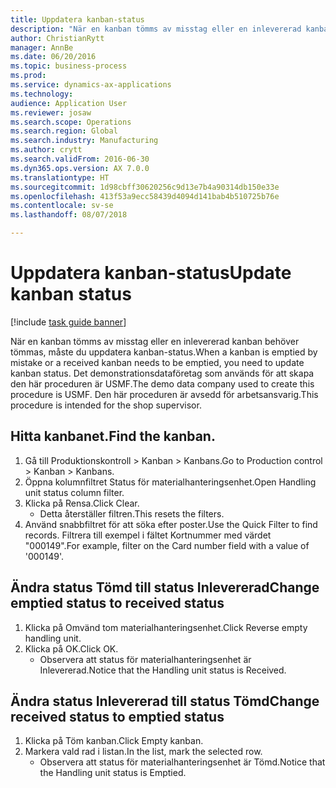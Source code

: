 ```yaml
--- 
title: Uppdatera kanban-status
description: "När en kanban tömms av misstag eller en inlevererad kanban behöver tömmas, måste du uppdatera kanban-status."
author: ChristianRytt
manager: AnnBe
ms.date: 06/20/2016
ms.topic: business-process
ms.prod: 
ms.service: dynamics-ax-applications
ms.technology: 
audience: Application User
ms.reviewer: josaw
ms.search.scope: Operations
ms.search.region: Global
ms.search.industry: Manufacturing
ms.author: crytt
ms.search.validFrom: 2016-06-30
ms.dyn365.ops.version: AX 7.0.0
ms.translationtype: HT
ms.sourcegitcommit: 1d98cbff30620256c9d13e7b4a90314db150e33e
ms.openlocfilehash: 413f53a9ecc58439d4094d141bab4b510725b76e
ms.contentlocale: sv-se
ms.lasthandoff: 08/07/2018

---
```

# <a name="update-kanban-status"></a><span data-ttu-id="f88ab-103">Uppdatera kanban-status</span><span class="sxs-lookup"><span data-stu-id="f88ab-103">Update kanban status</span></span>

[!include [task guide banner](../../includes/task-guide-banner.md)]

<span data-ttu-id="f88ab-104">När en kanban tömms av misstag eller en inlevererad kanban behöver tömmas, måste du uppdatera kanban-status.</span><span class="sxs-lookup"><span data-stu-id="f88ab-104">When a kanban is emptied by mistake or a received kanban needs to be emptied, you need to update kanban status.</span></span> <span data-ttu-id="f88ab-105">Det demonstrationsdataföretag som används för att skapa den här proceduren är USMF.</span><span class="sxs-lookup"><span data-stu-id="f88ab-105">The demo data company used to create this procedure is USMF.</span></span> <span data-ttu-id="f88ab-106">Den här proceduren är avsedd för arbetsansvarig.</span><span class="sxs-lookup"><span data-stu-id="f88ab-106">This procedure is intended for the shop supervisor.</span></span>


## <a name="find-the-kanban"></a><span data-ttu-id="f88ab-107">Hitta kanbanet.</span><span class="sxs-lookup"><span data-stu-id="f88ab-107">Find the kanban.</span></span>
1. <span data-ttu-id="f88ab-108">Gå till Produktionskontroll > Kanban > Kanbans.</span><span class="sxs-lookup"><span data-stu-id="f88ab-108">Go to Production control > Kanban > Kanbans.</span></span>
2. <span data-ttu-id="f88ab-109">Öppna kolumnfiltret Status för materialhanteringsenhet.</span><span class="sxs-lookup"><span data-stu-id="f88ab-109">Open Handling unit status column filter.</span></span>
3. <span data-ttu-id="f88ab-110">Klicka på Rensa.</span><span class="sxs-lookup"><span data-stu-id="f88ab-110">Click Clear.</span></span>
    * <span data-ttu-id="f88ab-111">Detta återställer filtren.</span><span class="sxs-lookup"><span data-stu-id="f88ab-111">This resets the filters.</span></span>  
4. <span data-ttu-id="f88ab-112">Använd snabbfiltret för att söka efter poster.</span><span class="sxs-lookup"><span data-stu-id="f88ab-112">Use the Quick Filter to find records.</span></span> <span data-ttu-id="f88ab-113">Filtrera till exempel i fältet Kortnummer med värdet "000149".</span><span class="sxs-lookup"><span data-stu-id="f88ab-113">For example, filter on the Card number field with a value of '000149'.</span></span>

## <a name="change-emptied-status-to-received-status"></a><span data-ttu-id="f88ab-114">Ändra status Tömd till status Inlevererad</span><span class="sxs-lookup"><span data-stu-id="f88ab-114">Change emptied status to received status</span></span>
1. <span data-ttu-id="f88ab-115">Klicka på Omvänd tom materialhanteringsenhet.</span><span class="sxs-lookup"><span data-stu-id="f88ab-115">Click Reverse empty handling unit.</span></span>
2. <span data-ttu-id="f88ab-116">Klicka på OK.</span><span class="sxs-lookup"><span data-stu-id="f88ab-116">Click OK.</span></span>
    * <span data-ttu-id="f88ab-117">Observera att status för materialhanteringsenhet är Inlevererad.</span><span class="sxs-lookup"><span data-stu-id="f88ab-117">Notice that the Handling unit status is Received.</span></span>  

## <a name="change-received-status-to-emptied-status"></a><span data-ttu-id="f88ab-118">Ändra status Inlevererad till status Tömd</span><span class="sxs-lookup"><span data-stu-id="f88ab-118">Change received status to emptied status</span></span>
1. <span data-ttu-id="f88ab-119">Klicka på Töm kanban.</span><span class="sxs-lookup"><span data-stu-id="f88ab-119">Click Empty kanban.</span></span>
2. <span data-ttu-id="f88ab-120">Markera vald rad i listan.</span><span class="sxs-lookup"><span data-stu-id="f88ab-120">In the list, mark the selected row.</span></span>
    * <span data-ttu-id="f88ab-121">Observera att status för materialhanteringsenhet är Tömd.</span><span class="sxs-lookup"><span data-stu-id="f88ab-121">Notice that the Handling unit status is Emptied.</span></span>  


